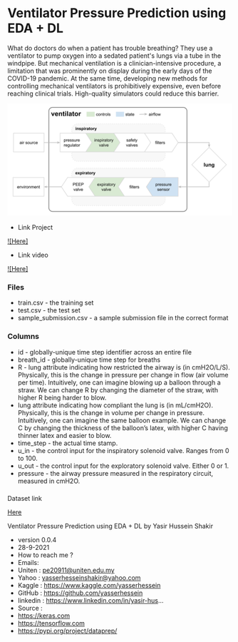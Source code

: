 # Ventilator Pressure Prediction using EDA + DL




What do doctors do when a patient has trouble breathing? They use a ventilator to pump oxygen into a sedated patient's lungs via a tube in the windpipe. But mechanical ventilation is a clinician-intensive procedure, a limitation that was prominently on display during the early days of the COVID-19 pandemic. At the same time, developing new methods for controlling mechanical ventilators is prohibitively expensive, even before reaching clinical trials. High-quality simulators could reduce this barrier.

<img src="https://raw.githubusercontent.com/google/deluca-lung/main/assets/2020-10-02%20Ventilator%20diagram.svg" width="600px">

* Link Project

[![Here]](https://www.kaggle.com/yasserhessein/ventilator-pressure-prediction-using-eda-dl)


* Link video

[![Here]](https://www.youtube.com/watch?v=477Oi_a-pOk)

### Files
* train.csv - the training set
* test.csv - the test set
* sample_submission.csv - a sample submission file in the correct format


### Columns
* id - globally-unique time step identifier across an entire file
* breath_id - globally-unique time step for breaths
* R - lung attribute indicating how restricted the airway is (in cmH2O/L/S). Physically, this is the change in pressure per change in flow (air volume per time). Intuitively, one can imagine blowing up a balloon through a straw. We can change R by changing the diameter of the straw, with higher R being harder to blow.
* lung attribute indicating how compliant the lung is (in mL/cmH2O). Physically, this is the change in volume per change in pressure. Intuitively, one can imagine the same balloon example. We can change C by changing the thickness of the balloon’s latex, with higher C having thinner latex and easier to blow.
* time_step - the actual time stamp.
* u_in - the control input for the inspiratory solenoid valve. Ranges from 0 to 100.
* u_out - the control input for the exploratory solenoid valve. Either 0 or 1.
* pressure - the airway pressure measured in the respiratory circuit, measured in cmH2O.

### 
Dataset link 

[Here](https://www.kaggle.com/c/ventilator-pressure-prediction/overview)


Ventilator Pressure Prediction using EDA + DL by Yasir Hussein Shakir


* version 0.0.4
* 28-9-2021
* How to reach me ?
* Emails:
* Uniten : pe20911@uniten.edu.my
* Yahoo : yasserhesseinshakir@yahoo.com
* Kaggle : https://www.kaggle.com/yasserhessein
* GitHub : https://github.com/yasserhessein
* linkedin : https://www.linkedin.com/in/yasir-hus...
* Source :
* https://keras.com
* https://tensorflow.com
* https://pypi.org/project/dataprep/

